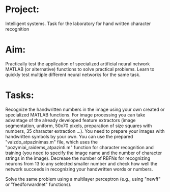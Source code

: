 # Project:
Intelligent systems. Task for the laboratory for hand written character recognition

# Aim:

Practically test the application of specialized artificial neural network MATLAB (or alternative) functions to solve practical problems. Learn to quickly test multiple different neural networks for the same task.

# Tasks:

Recognize the handwritten numbers in the image using your own created or specialized MATLAB functions. For image processing you can take advantage of the already developed feature extractors (image segmentation, uniform, 50x70 pixels, preparation of size squares with numbers, 35 character extraction ...). You need to prepare your images with handwritten symbols by your own. You can use the prepared "vaizdo_atpazinimas.m" file, which uses the "pozymiai_raidems_atpazinti.m" function for character recognition and training (you need to specify the image name and the number of character strings in the image).
Decrease the number of RBFNs for recognizing neurons from 13 to any selected smaller number and check how well the network succeeds in recognizing your handwritten words or numbers.

Solve the same problem using a multilayer perceptron (e.g., using "newff" or "feedforwardnet" functions).

